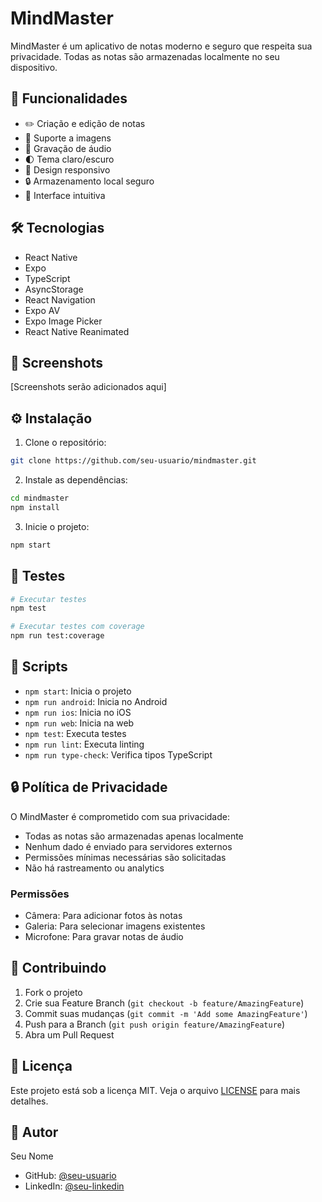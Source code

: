 # MindMaster

MindMaster é um aplicativo de notas moderno e seguro que respeita sua privacidade. Todas as notas são armazenadas localmente no seu dispositivo.

## 🚀 Funcionalidades

- ✏️ Criação e edição de notas
- 📸 Suporte a imagens
- 🎤 Gravação de áudio
- 🌓 Tema claro/escuro
- 📱 Design responsivo
- 🔒 Armazenamento local seguro
- 🎯 Interface intuitiva

## 🛠️ Tecnologias

- React Native
- Expo
- TypeScript
- AsyncStorage
- React Navigation
- Expo AV
- Expo Image Picker
- React Native Reanimated

## 📱 Screenshots

[Screenshots serão adicionados aqui]

## ⚙️ Instalação

1. Clone o repositório:
```bash
git clone https://github.com/seu-usuario/mindmaster.git
```

2. Instale as dependências:
```bash
cd mindmaster
npm install
```

3. Inicie o projeto:
```bash
npm start
```

## 🧪 Testes

```bash
# Executar testes
npm test

# Executar testes com coverage
npm run test:coverage
```

## 📝 Scripts

- `npm start`: Inicia o projeto
- `npm run android`: Inicia no Android
- `npm run ios`: Inicia no iOS
- `npm run web`: Inicia na web
- `npm test`: Executa testes
- `npm run lint`: Executa linting
- `npm run type-check`: Verifica tipos TypeScript

## 🔒 Política de Privacidade

O MindMaster é comprometido com sua privacidade:

- Todas as notas são armazenadas apenas localmente
- Nenhum dado é enviado para servidores externos
- Permissões mínimas necessárias são solicitadas
- Não há rastreamento ou analytics

### Permissões

- Câmera: Para adicionar fotos às notas
- Galeria: Para selecionar imagens existentes
- Microfone: Para gravar notas de áudio

## 🤝 Contribuindo

1. Fork o projeto
2. Crie sua Feature Branch (`git checkout -b feature/AmazingFeature`)
3. Commit suas mudanças (`git commit -m 'Add some AmazingFeature'`)
4. Push para a Branch (`git push origin feature/AmazingFeature`)
5. Abra um Pull Request

## 📄 Licença

Este projeto está sob a licença MIT. Veja o arquivo [LICENSE](LICENSE) para mais detalhes.

## 👤 Autor

Seu Nome
- GitHub: [@seu-usuario](https://github.com/seu-usuario)
- LinkedIn: [@seu-linkedin](https://linkedin.com/in/seu-linkedin)